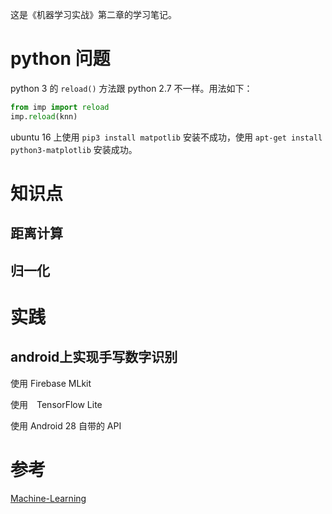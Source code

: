 这是《机器学习实战》第二章的学习笔记。

#

# python 问题

python 3 的 `reload()` 方法跟 python 2.7 不一样。用法如下：

```python
from imp import reload
imp.reload(knn)
```

ubuntu 16 上使用 `pip3 install matpotlib` 安装不成功，使用 `apt-get install python3-matplotlib` 安装成功。

# 知识点
## 距离计算

## 归一化

# 实践
## 

## android上实现手写数字识别

使用 Firebase MLkit

使用　TensorFlow Lite

使用 Android 28 自带的 API

# 参考

[Machine-Learning](https://github.com/Jack-Cherish/Machine-Learning)

